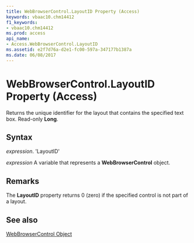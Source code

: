 ```yaml
---
title: WebBrowserControl.LayoutID Property (Access)
keywords: vbaac10.chm14412
f1_keywords:
- vbaac10.chm14412
ms.prod: access
api_name:
- Access.WebBrowserControl.LayoutID
ms.assetid: e2f7d76a-d2e1-fc00-597a-347177b1387a
ms.date: 06/08/2017
---
```



# WebBrowserControl.LayoutID Property (Access)

Returns the unique identifier for the layout that contains the specified text box. Read-only  **Long**.


## Syntax

 _expression_. 'LayoutID'

 _expression_ A variable that represents a **WebBrowserControl** object.


## Remarks

The  **LayoutID** property returns 0 (zero) if the specified control is not part of a layout.


## See also


[WebBrowserControl Object](Access.WebBrowserControl.md)

